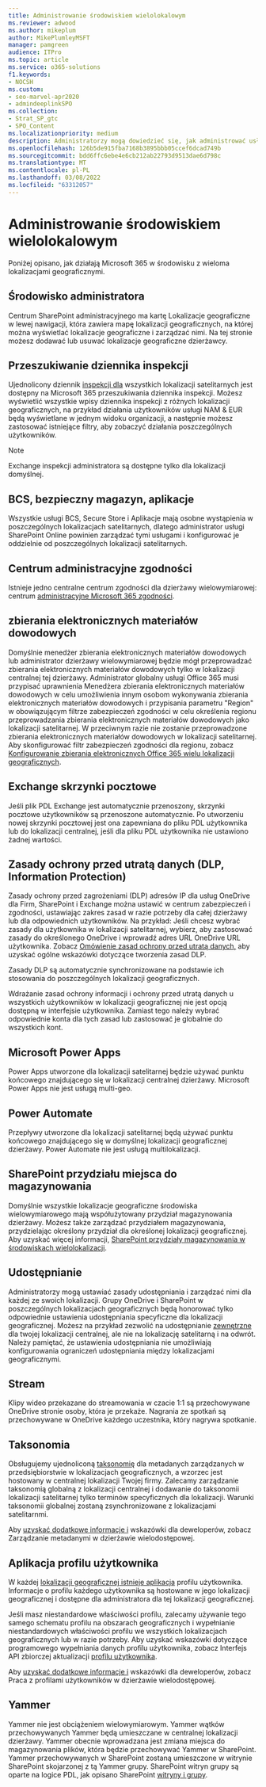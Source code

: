 ```yaml
---
title: Administrowanie środowiskiem wielolokalowym
ms.reviewer: adwood
ms.author: mikeplum
author: MikePlumleyMSFT
manager: pamgreen
audience: ITPro
ms.topic: article
ms.service: o365-solutions
f1.keywords:
- NOCSH
ms.custom:
- seo-marvel-apr2020
- admindeeplinkSPO
ms.collection:
- Strat_SP_gtc
- SPO_Content
ms.localizationpriority: medium
description: Administratorzy mogą dowiedzieć się, jak administrować usługami SharePoint i OneDrive w środowisku wielolokalowym.
ms.openlocfilehash: 126b5de915fba7168b3895bbb05ccef6dcad749b
ms.sourcegitcommit: bdd6ffc6ebe4e6cb212ab22793d9513dae6d798c
ms.translationtype: MT
ms.contentlocale: pl-PL
ms.lasthandoff: 03/08/2022
ms.locfileid: "63312057"
---
```

# <a name="administering-a-multi-geo-environment"></a>Administrowanie środowiskiem wielolokalowym

Poniżej opisano, jak działają Microsoft 365 w środowisku z wieloma lokalizacjami geograficznymi.

## <a name="administrator-experience"></a>Środowisko administratora

Centrum SharePoint administracyjnego ma kartę Lokalizacje <a href="https://go.microsoft.com/fwlink/?linkid=2185076" target="_blank"></a> geograficzne w lewej nawigacji, która zawiera mapę lokalizacji geograficznych, na której można wyświetlać lokalizacje geograficzne i zarządzać nimi. Na tej stronie możesz dodawać lub usuwać lokalizacje geograficzne dzierżawcy.

## <a name="audit-log-search"></a>Przeszukiwanie dziennika inspekcji

Ujednolicony dziennik [inspekcji dla](https://support.office.com/article/0d4d0f35-390b-4518-800e-0c7ec95e946c) wszystkich lokalizacji satelitarnych jest dostępny na Microsoft 365 przeszukiwania dziennika inspekcji. Możesz wyświetlić wszystkie wpisy dziennika inspekcji z różnych lokalizacji geograficznych, na przykład działania użytkowników usługi NAM & EUR będą wyświetlane w jednym widoku organizacji, a następnie możesz zastosować istniejące filtry, aby zobaczyć działania poszczególnych użytkowników.

> [!NOTE]
> Exchange inspekcji administratora są dostępne tylko dla lokalizacji domyślnej.

## <a name="bcs-secure-store-apps"></a>BCS, bezpieczny magazyn, aplikacje

Wszystkie usługi BCS, Secure Store i Aplikacje mają osobne wystąpienia w poszczególnych lokalizacjach satelitarnych, dlatego administrator usługi SharePoint Online powinien zarządzać tymi usługami i konfigurować je oddzielnie od poszczególnych lokalizacji satelitarnych.

## <a name="compliance-admin-center"></a>Centrum administracyjne zgodności

Istnieje jedno centralne centrum zgodności dla dzierżawy wielowymiarowej: centrum [administracyjne Microsoft 365 zgodności](https://compliance.microsoft.com/).

## <a name="ediscovery"></a>zbierania elektronicznych materiałów dowodowych

Domyślnie menedżer zbierania elektronicznych materiałów dowodowych lub administrator dzierżawy wielowymiarowej będzie mógł przeprowadzać zbierania elektronicznych materiałów dowodowych tylko w lokalizacji centralnej tej dzierżawy. Administrator globalny usługi Office 365 musi przypisać uprawnienia Menedżera zbierania elektronicznych materiałów dowodowych w celu umożliwienia innym osobom wykonywania zbierania elektronicznych materiałów dowodowych i przypisania parametru "Region" w obowiązującym filtrze zabezpieczeń zgodności w celu określenia regionu przeprowadzania zbierania elektronicznych materiałów dowodowych jako lokalizacji satelitarnej. W przeciwnym razie nie zostanie przeprowadzone zbierania elektronicznych materiałów dowodowych w lokalizacji satelitarnej. Aby skonfigurować filtr zabezpieczeń zgodności dla regionu, zobacz [Konfigurowanie zbierania elektronicznych Office 365 wielu lokalizacji geograficznych](multi-geo-ediscovery-configuration.md).

## <a name="exchange-mailboxes"></a>Exchange skrzynki pocztowe

Jeśli plik PDL Exchange jest automatycznie przenoszony, skrzynki pocztowe użytkowników są przenoszone automatycznie. Po utworzeniu nowej skrzynki pocztowej jest ona zapewniana do pliku PDL użytkownika lub do lokalizacji centralnej, jeśli dla pliku PDL użytkownika nie ustawiono żadnej wartości.

## <a name="information-protection-ip-data-loss-prevention-dlp-policy"></a>Zasady ochrony przed utratą danych (DLP, Information Protection)

Zasady ochrony przed zagrożeniami (DLP) adresów IP dla usług OneDrive dla Firm, SharePoint i Exchange można ustawić w centrum zabezpieczeń i zgodności, ustawiając zakres zasad w razie potrzeby dla całej dzierżawy lub dla odpowiednich użytkowników. Na przykład: Jeśli chcesz wybrać zasady dla użytkownika w lokalizacji satelitarnej, wybierz, aby zastosować zasady do określonego OneDrive i wprowadź adres URL OneDrive URL użytkownika. Zobacz [Omówienie zasad ochrony przed utratą danych,](https://support.office.com/article/1966b2a7-d1e2-4d92-ab61-42efbb137f5e) aby uzyskać ogólne wskazówki dotyczące tworzenia zasad DLP.

Zasady DLP są automatycznie synchronizowane na podstawie ich stosowania do poszczególnych lokalizacji geograficznych.

Wdrażanie zasad ochrony informacji i ochrony przed utratą danych u wszystkich użytkowników w lokalizacji geograficznej nie jest opcją dostępną w interfejsie użytkownika. Zamiast tego należy wybrać odpowiednie konta dla tych zasad lub zastosować je globalnie do wszystkich kont.

## <a name="microsoft-power-apps"></a>Microsoft Power Apps

Power Apps utworzone dla lokalizacji satelitarnej będzie używać punktu końcowego znajdującego się w lokalizacji centralnej dzierżawy. Microsoft Power Apps nie jest usługą multi-geo. 

## <a name="power-automate"></a>Power Automate

Przepływy utworzone dla lokalizacji satelitarnej będą używać punktu końcowego znajdującego się w domyślnej lokalizacji geograficznej dzierżawy.  Power Automate nie jest usługą multilokalizacji. 

## <a name="sharepoint-storage-quota"></a>SharePoint przydziału miejsca do magazynowania

Domyślnie wszystkie lokalizacje geograficzne środowiska wielowymiarowego mają współużytowany przydział magazynowania dzierżawy.  Możesz także zarządzać przydziałem magazynowania, przydzielając określony przydział dla określonej lokalizacji geograficznej. Aby uzyskać więcej informacji, [SharePoint przydziały magazynowania w środowiskach wielolokalizacji](sharepoint-multi-geo-storage-quota.md).

## <a name="sharing"></a>Udostępnianie

Administratorzy mogą ustawiać zasady udostępniania i zarządzać nimi dla każdej ze swoich lokalizacji. Grupy OneDrive i SharePoint w poszczególnych lokalizacjach geograficznych będą honorować tylko odpowiednie ustawienia udostępniania specyficzne dla lokalizacji geograficznej. Możesz na przykład zezwolić na udostępnianie [zewnętrzne](https://support.office.com/article/C8A462EB-0723-4B0B-8D0A-70FEAFE4BE85) dla twojej lokalizacji centralnej, ale nie na lokalizację satelitarną i na odwrót. Należy pamiętać, że ustawienia udostępniania nie umożliwiają konfigurowania ograniczeń udostępniania między lokalizacjami geograficznymi.

## <a name="stream"></a>Stream

Klipy wideo przekazane do streamowania w czacie 1:1 są przechowywane OneDrive stronie osoby, która je przekaże. Nagrania ze spotkań są przechowywane w OneDrive każdego uczestnika, który nagrywa spotkanie.

## <a name="taxonomy"></a>Taksonomia

Obsługujemy ujednoliconą [taksonomię](/sharepoint/managed-metadata) dla metadanych zarządzanych w przedsiębiorstwie w lokalizacjach geograficznych, a wzorzec jest hostowany w centralnej lokalizacji Twojej firmy. Zalecamy zarządzanie taksonomią globalną z lokalizacji centralnej i dodawanie do taksonomii lokalizacji satelitarnej tylko terminów specyficznych dla lokalizacji. Warunki taksonomii globalnej zostaną zsynchronizowane z lokalizacjami satelitarnmi.

Aby [uzyskać dodatkowe informacje i](/sharepoint/dev/solution-guidance/multigeo-managedmetadata) wskazówki dla deweloperów, zobacz Zarządzanie metadanymi w dzierżawie wielodostępowej.

## <a name="user-profile-application"></a>Aplikacja profilu użytkownika

W każdej [lokalizacji geograficznej istnieje aplikacja](/sharepoint/manage-user-profiles) profilu użytkownika. Informacje o profilu każdego użytkownika są hostowane w jego lokalizacji geograficznej i dostępne dla administratora dla tej lokalizacji geograficznej.

Jeśli masz niestandardowe właściwości profilu, zalecamy używanie tego samego schematu profilu na obszarach geograficznych i wypełnianie niestandardowych właściwości profilu we wszystkich lokalizacjach geograficznych lub w razie potrzeby. Aby uzyskać wskazówki dotyczące programowego wypełniania danych profilu użytkownika, zobacz Interfejs API zbiorczej aktualizacji [profilu użytkownika](/sharepoint/dev/solution-guidance/bulk-user-profile-update-api-for-sharepoint-online).

Aby [uzyskać dodatkowe informacje i](/sharepoint/dev/solution-guidance/multigeo-userprofileexperience) wskazówki dla deweloperów, zobacz Praca z profilami użytkowników w dzierżawie wielodostępowej.

## <a name="yammer"></a>Yammer

Yammer nie jest obciążeniem wielowymiarowym. Yammer wątków przechowywanych Yammer będą umieszczane w centralnej lokalizacji dzierżawy. Yammer obecnie wprowadzana jest zmiana miejsca do magazynowania plików, która będzie przechowywać Yammer w SharePoint. Yammer przechowywanych w SharePoint zostaną umieszczone w witrynie SharePoint skojarzonej z tą Yammer grupy. SharePoint witryn grupy są oparte na logice PDL, jak opisano SharePoint [witryny i grupy](multi-geo-capabilities-in-onedrive-and-sharepoint-online-in-microsoft-365.md#sharepoint-sites-and-groups).
